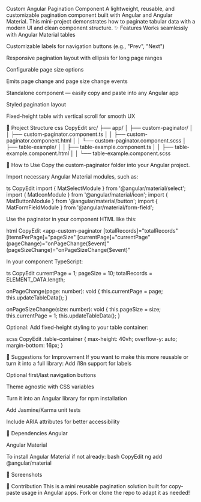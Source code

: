 Custom Angular Pagination Component
A lightweight, reusable, and customizable pagination component built with Angular and Angular Material. This mini-project demonstrates how to paginate tabular data with a modern UI and clean component structure.
✨ Features
Works seamlessly with Angular Material tables


Customizable labels for navigation buttons (e.g., "Prev", "Next")


Responsive pagination layout with ellipsis for long page ranges


Configurable page size options


Emits page change and page size change events


Standalone component — easily copy and paste into any Angular app


Styled pagination layout


Fixed-height table with vertical scroll for smooth UX


📁 Project Structure
css
CopyEdit
src/
├── app/
│   ├── custom-paginator/
│   │   ├── custom-paginator.component.ts
│   │   ├── custom-paginator.component.html
│   │   └── custom-paginator.component.scss
│   ├── table-example/
│   │   ├── table-example.component.ts
│   │   ├── table-example.component.html
│   │   └── table-example.component.scss

🔧 How to Use
Copy the custom-paginator folder into your Angular project.


Import necessary Angular Material modules, such as:


ts
CopyEdit
import { MatSelectModule } from '@angular/material/select';
import { MatIconModule } from '@angular/material/icon';
import { MatButtonModule } from '@angular/material/button';
import { MatFormFieldModule } from '@angular/material/form-field';

Use the paginator in your component HTML like this:


html
CopyEdit
<app-custom-paginator
  [totalRecords]="totalRecords"
  [itemsPerPage]="pageSize"
  [currentPage]="currentPage"
  (pageChange)="onPageChange($event)"
  (pageSizeChange)="onPageSizeChange($event)"
></app-custom-paginator>

In your component TypeScript:


ts
CopyEdit
currentPage = 1;
pageSize = 10;
totalRecords = ELEMENT_DATA.length;

onPageChange(page: number): void {
  this.currentPage = page;
  this.updateTableData();
}

onPageSizeChange(size: number): void {
  this.pageSize = size;
  this.currentPage = 1;
  this.updateTableData();
}

Optional: Add fixed-height styling to your table container:


scss
CopyEdit
.table-container {
  max-height: 40vh;
  overflow-y: auto;
  margin-bottom: 16px;
}

🧠 Suggestions for Improvement
If you want to make this more reusable or turn it into a full library:
Add i18n support for labels


Optional first/last navigation buttons


Theme agnostic with CSS variables


Turn it into an Angular library for npm installation


Add Jasmine/Karma unit tests


Include ARIA attributes for better accessibility


🧪 Dependencies
Angular


Angular Material


To install Angular Material if not already:
bash
CopyEdit
ng add @angular/material

📸 Screenshots
<!-- Add screenshots or a GIF demo of the component here if desired -->
🤝 Contribution
This is a mini reusable pagination solution built for copy-paste usage in Angular apps. Fork or clone the repo to adapt it as needed!


